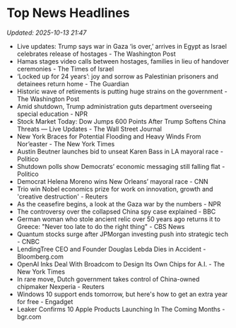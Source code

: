 # Top News Headlines

_Updated: 2025-10-13 21:47_

- Live updates: Trump says war in Gaza ‘is over,’ arrives in Egypt as Israel celebrates release of hostages - The Washington Post
- Hamas stages video calls between hostages, families in lieu of handover ceremonies - The Times of Israel
- ‘Locked up for 24 years’: joy and sorrow as Palestinian prisoners and detainees return home - The Guardian
- Historic wave of retirements is putting huge strains on the government - The Washington Post
- Amid shutdown, Trump administration guts department overseeing special education - NPR
- Stock Market Today: Dow Jumps 600 Points After Trump Softens China Threats — Live Updates - The Wall Street Journal
- New York Braces for Potential Flooding and Heavy Winds From Nor’easter - The New York Times
- Austin Beutner launches bid to unseat Karen Bass in LA mayoral race - Politico
- Shutdown polls show Democrats’ economic messaging still falling flat - Politico
- Democrat Helena Moreno wins New Orleans’ mayoral race - CNN
- Trio win Nobel economics prize for work on innovation, growth and 'creative destruction' - Reuters
- As the ceasefire begins, a look at the Gaza war by the numbers - NPR
- The controversy over the collapsed China spy case explained - BBC
- German woman who stole ancient relic over 50 years ago returns it to Greece: "Never too late to do the right thing" - CBS News
- Quantum stocks surge after JPMorgan investing push into strategic tech - CNBC
- LendingTree CEO and Founder Douglas Lebda Dies in Accident - Bloomberg.com
- OpenAI Inks Deal With Broadcom to Design Its Own Chips for A.I. - The New York Times
- In rare move, Dutch government takes control of China-owned chipmaker Nexperia - Reuters
- Windows 10 support ends tomorrow, but here's how to get an extra year for free - Engadget
- Leaker Confirms 10 Apple Products Launching In The Coming Months - bgr.com